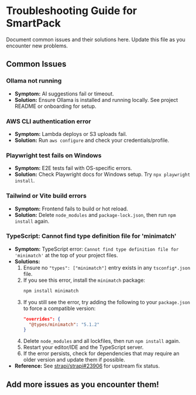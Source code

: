 # Troubleshooting Guide for SmartPack

Document common issues and their solutions here. Update this file as you encounter new problems.

## Common Issues

### Ollama not running

- **Symptom:** AI suggestions fail or timeout.
- **Solution:** Ensure Ollama is installed and running locally. See project README or onboarding for setup.

### AWS CLI authentication error

- **Symptom:** Lambda deploys or S3 uploads fail.
- **Solution:** Run `aws configure` and check your credentials/profile.

### Playwright test fails on Windows

- **Symptom:** E2E tests fail with OS-specific errors.
- **Solution:** Check Playwright docs for Windows setup. Try `npx playwright install`.

### Tailwind or Vite build errors

- **Symptom:** Frontend fails to build or hot reload.
- **Solution:** Delete `node_modules` and `package-lock.json`, then run `npm install` again.

### TypeScript: Cannot find type definition file for 'minimatch'

- **Symptom:** TypeScript error: `Cannot find type definition file for 'minimatch'` at the top of your project files.
- **Solutions:**
  1. Ensure no `"types": ["minimatch"]` entry exists in any `tsconfig*.json` file.
  2. If you see this error, install the `minimatch` package:
     ```sh
     npm install minimatch
     ```
  3. If you still see the error, try adding the following to your `package.json` to force a compatible version:
     ```json
     "overrides": {
       "@types/minimatch": "5.1.2"
     }
     ```
  4. Delete `node_modules` and all lockfiles, then run `npm install` again.
  5. Restart your editor/IDE and the TypeScript server.
  6. If the error persists, check for dependencies that may require an older version and update them if possible.
- **Reference:** See [strapi/strapi#23906](https://github.com/strapi/strapi/pull/23906) for upstream fix status.

## Add more issues as you encounter them!

